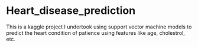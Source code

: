 # Heart_disease_prediction
This is a kaggle project I undertook using support vector machine models to predict the heart condition of patience using features like age, cholestrol, etc.
